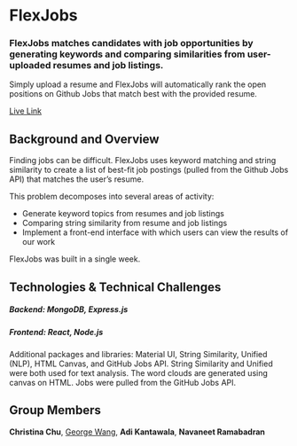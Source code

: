 # FlexJobs

### FlexJobs matches candidates with job opportunities by generating keywords and comparing similarities from user-uploaded resumes and job listings. 

Simply upload a resume and FlexJobs will automatically rank the open positions on Github Jobs that match best with the provided resume.

[Live Link](https://flexjobs.herokuapp.com)

## Background and Overview

Finding jobs can be difficult. FlexJobs uses keyword matching and string similarity to create a list of best-fit job postings (pulled from the Github Jobs API) that matches the user’s resume.

This problem decomposes into several areas of activity:
  * Generate keyword topics from resumes and job listings   
  * Comparing string similarity from resume and job listings 
  * Implement a front-end interface with which users can view the results of our work 
  
FlexJobs was built in a single week.

## Technologies & Technical Challenges
  ##### Backend: MongoDB, Express.js 
  ##### Frontend: React, Node.js
Additional packages and libraries: Material UI, String Similarity, Unified (NLP), HTML Canvas, and GitHub Jobs API. String Similarity and Unified were both used for text analysis. The word clouds are generated using canvas on HTML. Jobs were pulled from the GitHub Jobs API. 
 
## Group Members
**Christina Chu**,
[George Wang](https://github.com/guanw88),
**Adi Kantawala**,
**Navaneet Ramabadran**
